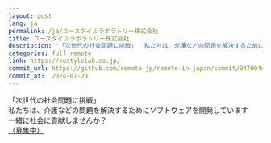 ```yaml
---
layout: post
lang: ja
permalink: /ja/ユースタイルラボラトリー株式会社
title: ユースタイルラボラトリー株式会社
description: '「次世代の社会問題に挑戦」  私たちは、介護などの問題を解決するためにソフトウェアを開発しています  一緒に社会に貢献しませんか？  （募集中）'
categories: full_remote
link: https://eustylelab.co.jp/
commit_url: https://github.com/remote-jp/remote-in-japan/commit/947004e023b70a9e466fee708d560457c1e51364
commit_at:  2024-07-20
---
```


<p>「次世代の社会問題に挑戦」 <br />私たちは、介護などの問題を解決するためにソフトウェアを開発しています <br />一緒に社会に貢献しませんか？ <br /><a href="https://www.wantedly.com/companies/eustylelab">（募集中）</a></p>
